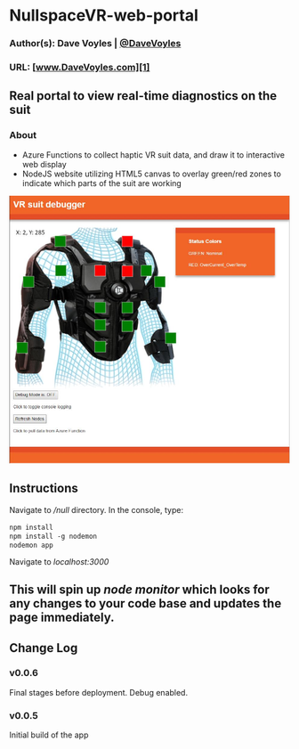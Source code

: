 # NullspaceVR-web-portal
### Author(s): Dave Voyles | [@DaveVoyles](http://www.twitter.com/DaveVoyles)
### URL: [www.DaveVoyles.com][1]

Real portal to view real-time diagnostics on the suit
----------
### About

* Azure Functions to collect haptic VR suit data, and draw it to interactive web display
* NodeJS website utilizing HTML5 canvas to overlay green/red zones to indicate which parts of the suit are working

![overview](https://github.com/DaveVoyles/NullspaceVR-web-portal/blob/master/null/public/img/README-img.jpg)

## Instructions
Navigate to */null* directory. In the console, type:

```
npm install
npm install -g nodemon
nodemon app
```
Navigate to *localhost:3000*

This will spin up *node monitor* which looks for any changes to your code base and updates the page immediately. 
----------

## Change Log
### v0.0.6
Final stages before deployment. Debug enabled.
### v0.0.5
Initial build of the app


  [1]: http://www.daveVoyles.com "My website"
